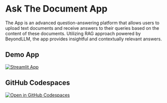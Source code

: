 # Ask The Document App 

The App is an advanced question-answering platform that allows users to upload text documents and receive answers to their queries based on the content of these documents. Utilizing RAG approach powered by BeyondLLM, the app provides insightful and contextually relevant answers.

## Demo App

[![Streamlit App](https://static.streamlit.io/badges/streamlit_badge_black_white.svg)](https://ask-the-document-app.streamlit.app/)

## GitHub Codespaces

[![Open in GitHub Codespaces](https://github.com/codespaces/badge.svg)](https://orange-space-dollop-4464p7rqwggh5xqw.github.dev/)

